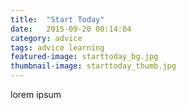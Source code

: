 ```yaml
---
title:  "Start Today"
date:   2015-09-20 00:14:04
category: advice
tags: advice learning
featured-image: starttoday_bg.jpg
thumbnail-image: starttoday_thumb.jpg
---
```

lorem ipsum
